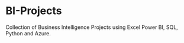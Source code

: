 # BI-Projects
Collection of Business Intelligence Projects using Excel Power BI, SQL, Python and Azure.
